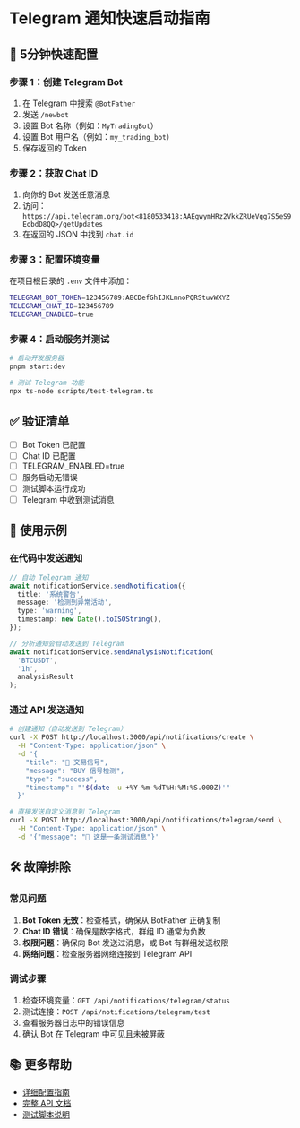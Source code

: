 # Telegram 通知快速启动指南

## 🚀 5分钟快速配置

### 步骤 1：创建 Telegram Bot
1. 在 Telegram 中搜索 `@BotFather`
2. 发送 `/newbot`
3. 设置 Bot 名称（例如：`MyTradingBot`）
4. 设置 Bot 用户名（例如：`my_trading_bot`）
5. 保存返回的 Token

### 步骤 2：获取 Chat ID
1. 向你的 Bot 发送任意消息
2. 访问：`https://api.telegram.org/bot<8180533418:AAEgwymHRz2VkkZRUeVqg7S5eS9EobdD8QQ>/getUpdates`
3. 在返回的 JSON 中找到 `chat.id`

### 步骤 3：配置环境变量
在项目根目录的 `.env` 文件中添加：
```bash
TELEGRAM_BOT_TOKEN=123456789:ABCDefGhIJKLmnoPQRStuvWXYZ
TELEGRAM_CHAT_ID=123456789
TELEGRAM_ENABLED=true
```

### 步骤 4：启动服务并测试
```bash
# 启动开发服务器
pnpm start:dev

# 测试 Telegram 功能
npx ts-node scripts/test-telegram.ts
```

## ✅ 验证清单

- [ ] Bot Token 已配置
- [ ] Chat ID 已配置  
- [ ] TELEGRAM_ENABLED=true
- [ ] 服务启动无错误
- [ ] 测试脚本运行成功
- [ ] Telegram 中收到测试消息

## 🎯 使用示例

### 在代码中发送通知
```typescript
// 自动 Telegram 通知
await notificationService.sendNotification({
  title: '系统警告',
  message: '检测到异常活动',
  type: 'warning',
  timestamp: new Date().toISOString(),
});

// 分析通知会自动发送到 Telegram
await notificationService.sendAnalysisNotification(
  'BTCUSDT', 
  '1h', 
  analysisResult
);
```

### 通过 API 发送通知
```bash
# 创建通知（自动发送到 Telegram）
curl -X POST http://localhost:3000/api/notifications/create \
  -H "Content-Type: application/json" \
  -d '{
    "title": "🚀 交易信号",
    "message": "BUY 信号检测",
    "type": "success",
    "timestamp": "'$(date -u +%Y-%m-%dT%H:%M:%S.000Z)'"
  }'

# 直接发送自定义消息到 Telegram
curl -X POST http://localhost:3000/api/notifications/telegram/send \
  -H "Content-Type: application/json" \
  -d '{"message": "🧪 这是一条测试消息"}'
```

## 🛠️ 故障排除

### 常见问题
1. **Bot Token 无效**：检查格式，确保从 BotFather 正确复制
2. **Chat ID 错误**：确保是数字格式，群组 ID 通常为负数
3. **权限问题**：确保向 Bot 发送过消息，或 Bot 有群组发送权限
4. **网络问题**：检查服务器网络连接到 Telegram API

### 调试步骤
1. 检查环境变量：`GET /api/notifications/telegram/status`
2. 测试连接：`POST /api/notifications/telegram/test`
3. 查看服务器日志中的错误信息
4. 确认 Bot 在 Telegram 中可见且未被屏蔽

## 📚 更多帮助

- [详细配置指南](./TELEGRAM_SETUP.md)
- [完整 API 文档](./README.md)
- [测试脚本说明](../../scripts/test-telegram.ts) 